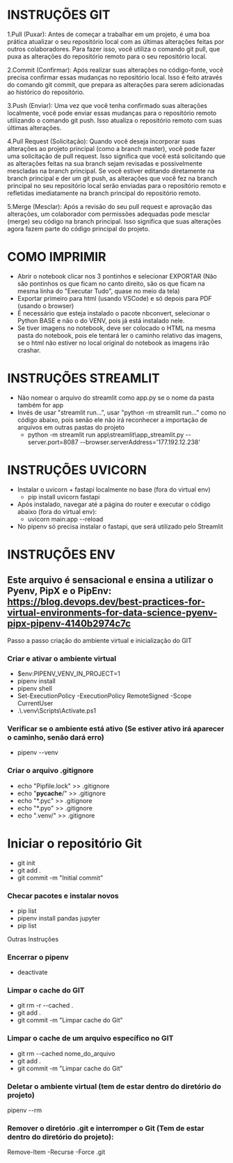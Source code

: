 # INSTRUÇÕES GIT
1.Pull (Puxar): Antes de começar a trabalhar em um projeto, é uma boa prática atualizar o seu repositório local com as últimas alterações feitas por outros colaboradores. Para fazer isso, você utiliza o comando git pull, que puxa as alterações do repositório remoto para o seu repositório local.

2.Commit (Confirmar): Após realizar suas alterações no código-fonte, você precisa confirmar essas mudanças no repositório local. Isso é feito através do comando git commit, que prepara as alterações para serem adicionadas ao histórico do repositório.

3.Push (Enviar): Uma vez que você tenha confirmado suas alterações localmente, você pode enviar essas mudanças para o repositório remoto utilizando o comando git push. Isso atualiza o repositório remoto com suas últimas alterações.

4.Pull Request (Solicitação): Quando você deseja incorporar suas alterações ao projeto principal (como a branch master), você pode fazer uma solicitação de pull request. Isso significa que você está solicitando que as alterações feitas na sua branch sejam revisadas e possivelmente mescladas na branch principal. Se você estiver editando diretamente na branch principal e der um git push, as alterações que você fez na branch principal no seu repositório local serão enviadas para o repositório remoto e refletidas imediatamente na branch principal do repositório remoto.

5.Merge (Mesclar): Após a revisão do seu pull request e aprovação das alterações, um colaborador com permissões adequadas pode mesclar (merge) seu código na branch principal. Isso significa que suas alterações agora fazem parte do código principal do projeto.

# COMO IMPRIMIR
* Abrir o notebook clicar nos 3 pontinhos e selecionar EXPORTAR (Não são pontinhos os que ficam no canto direito, são os que ficam na mesma linha do "Executar Tudo", quase no meio da tela)
* Exportar primeiro para html (usando VSCode) e só depois para PDF (usando o browser)
* É necessário que esteja instalado o pacote nbconvert, selecionar o Python BASE e não o do VENV, pois já está instalado nele.
* Se tiver imagens no notebook, deve ser colocado o HTML na mesma pasta do notebook, pois ele tentará ler o caminho relativo das imagens, se o html não estiver no local original do notebook as imagens irão crashar.


# INSTRUÇÕES STREAMLIT
* Não nomear o arquivo do streamlit como app.py se o nome da pasta também for app
* Invés de usar "streamlit run...", usar "python -m streamlit run..." como no código abaixo, pois senão ele não irá reconhecer a importação de arquivos em outras pastas do projeto
  * python -m streamlit run app\streamlit\app_streamlit.py --server.port=8087 --browser.serverAddress='177.192.12.238'

# INSTRUÇÕES UVICORN
* Instalar o uvicorn + fastapi localmente no base (fora do virtual env)
  * pip install uvicorn fastapi
* Após instalado, navegar até a página do router e executar o código abaixo (fora do virtual env):
  * uvicorn main:app --reload
* No pipenv só precisa instalar o fastapi, que será utilizado pelo Streamlit

# INSTRUÇÕES ENV
## Este arquivo é sensacional e ensina a utilizar o Pyenv, PipX e o PipEnv: https://blog.devops.dev/best-practices-for-virtual-environments-for-data-science-pyenv-pipx-pipenv-4140b2974c7c
Passo a passo criação do ambiente virtual e inicialização do GIT

### Criar e ativar o ambiente virtual
* $env:PIPENV_VENV_IN_PROJECT=1
* pipenv install
* pipenv shell
* Set-ExecutionPolicy -ExecutionPolicy RemoteSigned -Scope CurrentUser
* .\\.venv\Scripts\Activate.ps1
### Verificar se o ambiente está ativo (Se estiver ativo irá aparecer o caminho, senão dará erro)
* pipenv --venv

### Criar o arquivo .gitignore
* echo "Pipfile.lock" >> .gitignore
* echo "__pycache__/" >> .gitignore
* echo "*.pyc" >> .gitignore
* echo "*.pyo" >> .gitignore
* echo ".venv/" >> .gitignore

# Iniciar o repositório Git
* git init
* git add .
* git commit -m "Initial commit"

### Checar pacotes e instalar novos
* pip list
* pipenv install pandas jupyter
* pip list

Outras Instruções
### Encerrar o pipenv
* deactivate

### Limpar o cache do GIT
* git rm -r --cached .
* git add .
* git commit -m "Limpar cache do Git"

### Limpar o cache de um arquivo específico no GIT
* git rm --cached nome_do_arquivo
* git add .
* git commit -m "Limpar cache do Git"

### Deletar o ambiente virtual (tem de estar dentro do diretório do projeto)
pipenv --rm
### Remover o diretório .git e interromper o Git (Tem de estar dentro do diretório do projeto): 
Remove-Item -Recurse -Force .git
